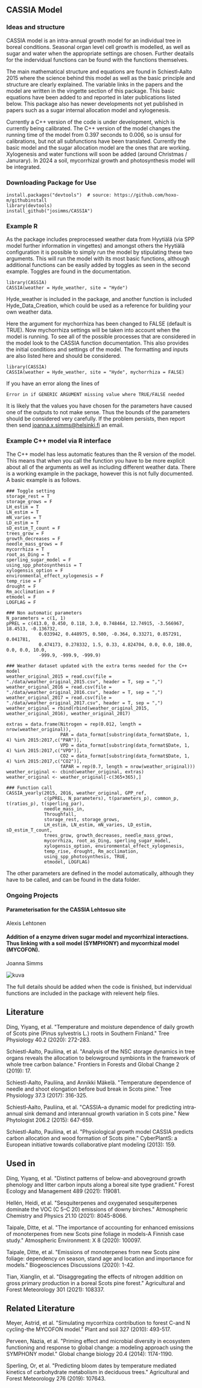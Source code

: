 ## CASSIA Model

### Ideas and structure

CASSIA model is an intra-annual growth model for an individual tree in boreal conditions. Seasonal organ level cell growth is modelled, as well as sugar and water when the appropriate settings are chosen. Further deatails for the indervidual functions can be found with the functions themselves.

The main mathematical structure and equations are found in Schiestl‐Aalto 2015 where the science behind this model as well as the basic principle and structure are clearly explained. The variable links in the papers and the model are written in the vingette section of this package. This basic equations have been added to and reported in later publications listed below. This package also has newer developments not yet published in papers such as a sugar internal allocation model and xylogenesis.

Currently a C++ version of the code is under development, which is currently being calibrated. The C++ version of the model changes the running time of the model from 0.397 seconds to 0.006, so is unsul for calibrations, but not all subfunctions have been translated. Currently the basic model and the sugar allocation model are the ones that are working. Xylogenesis and water functions will soon be added (around Christmas / Janurary). In 2024 a soil, mycorrhizal growth and photosynthesis model will be integrated.

### Downloading Package for Use

```{r}
install.packages("devtools")  # source: https://github.com/hoxo-m/githubinstall
library(devtools)
install_github("josimms/CASSIA")
```

### Example R

As the package includes preprocessed weather data from Hyytiälä (via SPP model further information in vingettes) and amongst others the Hyytiälä configuration it is possible to simply run the model by stipulating these two arguments. This will run the model with its most basic functions, although additional functions can be easily added by toggles as seen in the second example. Toggles are found in the documentation.

```{r}
library(CASSIA)
CASSIA(weather = Hyde_weather, site = "Hyde")
```

Hyde_weather is included in the package, and another function is included Hyde_Data_Creation, which could be used as a reference for building your own weather data.

Here the argument for mychorrhiza has been changed to FALSE (default is TRUE). Now mychorrhiza settings will be taken into account when the model is running. To see all of the possible processes that are considered in the model look to the CASSIA function documentation. This also provides the initial conditions and settings of the model. The formatting and inputs are also listed here and should be considered.

```{r}
library(CASSIA)
CASSIA(weather = Hyde_weather, site = "Hyde", mychorrhiza = FALSE)
```

If you have an error along the lines of 

```{r}
Error in if GENERIC ARGUMENT missing value where TRUE/FALSE needed
```
It is likely that the values you have chosen for the parameters have caused one of the outputs to not make sense. Thus the bounds of the parameters should be considered very carefully. If the problem persists, then report then send joanna.x.simms@helsinki.fi an email.

### Example C++ model via R interface

The C++ model has less automatic features than the R version of the model. This means that when you call the function you have to be more explicit about all of the arguments as well as including different weather data. There is a working example in the package, however this is not fully documented. A basic example is as follows.

```{r}
### Toggle setting
storage_rest = T
storage_grows = F
LH_estim = T
LN_estim = T
mN_varies = T
LD_estim = T
sD_estim_T_count = F
trees_grow = F
growth_decreases = F
needle_mass_grows = F
mycorrhiza = T
root_as_Ding = T
sperling_sugar_model = F
using_spp_photosynthesis = T
xylogensis_option = F
environmental_effect_xylogenesis = F
temp_rise = F
drought = F
Rm_acclimation = F
etmodel = F
LOGFLAG = F

### Non automatic parameters
N_parameters = c(1, 1)
pPREL = c(413.0, 0.450, 0.118, 3.0, 0.748464, 12.74915, -3.566967, 18.4513, -0.136732,
            0.033942, 0.448975, 0.500, -0.364, 0.33271, 0.857291, 0.041781,
            0.474173, 0.278332, 1.5, 0.33, 4.824704, 0.0, 0.0, 180.0, 0.0, 0.0, 10.0,
            -999.9, -999.9, -999.9)

### Weather dataset updated with the extra terms needed for the C++ model
weather_original_2015 = read.csv(file = "./data/weather_original_2015.csv", header = T, sep = ",")
weather_original_2016 = read.csv(file = "./data/weather_original_2016.csv", header = T, sep = ",")
weather_original_2017 = read.csv(file = "./data/weather_original_2017.csv", header = T, sep = ",")
weather_original = rbind(rbind(weather_original_2015, weather_original_2016), weather_original_2017)

extras = data.frame(Nitrogen = rep(0.012, length = nrow(weather_original)),
                    PAR = data_format[substring(data_format$Date, 1, 4) %in% 2015:2017,c("PAR")],
                    VPD = data_format[substring(data_format$Date, 1, 4) %in% 2015:2017,c("VPD")],
                    CO2 = data_format[substring(data_format$Date, 1, 4) %in% 2015:2017,c("CO2")],
                    fAPAR = rep(0.7, length = nrow(weather_original)))
weather_original <- cbind(weather_original, extras)
weather_original <- weather_original[-c(365+365),]

### Function call
CASSIA_yearly(2015, 2016, weather_original, GPP_ref,
              c(pPREL, N_parameters), t(parameters_p), common_p, t(ratios_p), t(sperling_par),
              needle_mass_in,
              Throughfall,
              storage_rest, storage_grows,
              LH_estim, LN_estim, mN_varies, LD_estim, sD_estim_T_count,
              trees_grow, growth_decreases, needle_mass_grows,
              mycorrhiza, root_as_Ding, sperling_sugar_model,
              xylogensis_option, environmental_effect_xylogenesis,
              temp_rise, drought, Rm_acclimation,
              using_spp_photosynthesis, TRUE,
              etmodel, LOGFLAG)
```

The other parameters are defined in the model automatically, although they have to be called, and can be found in the data folder.

### Ongoing Projects

#### Parameterisation for the CASSIA Lehtosuo site
Alexis Lehtonen

#### Addition of a enzyme driven sugar model and mycorrhizal interactions. Thus linking with a soil model (SYMPHONY) and mycorrhizal model (MYCOFON). 
Joanna Simms

![kuva](https://github.com/josimms/MycoModel/assets/102613042/1a465070-6995-4f73-bef7-4e7920bca289)

The full details should be added when the code is finished, but indervidual functions are included in the package with relevent help files.


## Literature
Ding, Yiyang, et al. "Temperature and moisture dependence of daily growth of Scots pine (Pinus sylvestris L.) roots in Southern Finland." Tree Physiology 40.2 (2020): 272-283.

Schiestl-Aalto, Pauliina, et al. "Analysis of the NSC storage dynamics in tree organs reveals the allocation to belowground symbionts in the framework of whole tree carbon balance." Frontiers in Forests and Global Change 2 (2019): 17.

Schiestl-Aalto, Pauliina, and Annikki Mäkelä. "Temperature dependence of needle and shoot elongation before bud break in Scots pine." Tree Physiology 37.3 (2017): 316-325.

Schiestl‐Aalto, Pauliina, et al. "CASSIA–a dynamic model for predicting intra‐annual sink demand and interannual growth variation in S cots pine." New Phytologist 206.2 (2015): 647-659.

Schiestl-Aalto, Pauliina, et al. "Physiological growth model CASSIA predicts carbon allocation and wood formation of Scots pine." CyberPlantS: a European initiative towards collaborative plant modeling (2013): 159.

## Used in
Ding, Yiyang, et al. "Distinct patterns of below-and aboveground growth phenology and litter carbon inputs along a boreal site type gradient." Forest Ecology and Management 489 (2021): 119081.

Hellén, Heidi, et al. "Sesquiterpenes and oxygenated sesquiterpenes dominate the VOC (C 5–C 20) emissions of downy birches." Atmospheric Chemistry and Physics 21.10 (2021): 8045-8066.

Taipale, Ditte, et al. "The importance of accounting for enhanced emissions of monoterpenes from new Scots pine foliage in models-A Finnish case study." Atmospheric Environment: X 8 (2020): 100097.

Taipale, Ditte, et al. "Emissions of monoterpenes from new Scots pine foliage: dependency on season, stand age and location and importance for models." Biogeosciences Discussions (2020): 1-42.

Tian, Xianglin, et al. "Disaggregating the effects of nitrogen addition on gross primary production in a boreal Scots pine forest." Agricultural and Forest Meteorology 301 (2021): 108337.

## Related Literature
Meyer, Astrid, et al. "Simulating mycorrhiza contribution to forest C-and N cycling-the MYCOFON model." Plant and soil 327 (2010): 493-517.

Perveen, Nazia, et al. "Priming effect and microbial diversity in ecosystem functioning and response to global change: a modeling approach using the SYMPHONY model." Global change biology 20.4 (2014): 1174-1190.

Sperling, Or, et al. "Predicting bloom dates by temperature mediated kinetics of carbohydrate metabolism in deciduous trees." Agricultural and Forest Meteorology 276 (2019): 107643.

